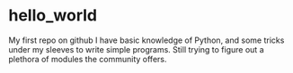 # hello_world
My first repo on github
I have basic knowledge of Python, and some tricks under my sleeves to write simple  programs. Still trying to figure out a plethora of modules the community offers.
